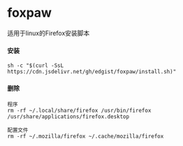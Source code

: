 # foxpaw
适用于linux的Firefox安装脚本

#### 安装

`sh -c "$(curl -SsL https://cdn.jsdelivr.net/gh/edgist/foxpaw/install.sh)"`

#### 删除

```shell
程序
rm -rf ~/.local/share/firefox /usr/bin/firefox /usr/share/applications/firefox.desktop

配置文件
rm -rf ~/.mozilla/firefox ~/.cache/mozilla/firefox
```

